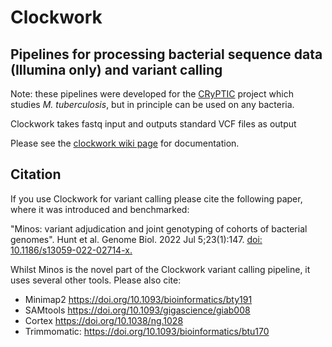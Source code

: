 # Clockwork 
## Pipelines for processing bacterial sequence data (Illumina only)  and variant calling

Note: these pipelines were developed for the [CRyPTIC](http://www.crypticproject.org/) project which studies _M. tuberculosis_, but in principle can be used on any bacteria.

Clockwork takes fastq input and outputs standard VCF files as output


Please see the [clockwork wiki page](https://github.com/iqbal-lab-org/clockwork/wiki) for documentation.

## Citation
If you use Clockwork for variant calling please cite the following paper, where it was introduced and benchmarked:  

"Minos: variant adjudication and joint genotyping of cohorts of bacterial genomes". Hunt et al. Genome Biol. 2022 Jul 5;23(1):147.
[doi: 10.1186/s13059-022-02714-x.](https://doi.org/10.1186/s13059-022-02714-x)

Whilst Minos is the novel part of the Clockwork variant calling pipeline, it uses several other tools. Please also cite:
* Minimap2 https://doi.org/10.1093/bioinformatics/bty191
* SAMtools https://doi.org/10.1093/gigascience/giab008
* Cortex https://doi.org/10.1038/ng.1028
* Trimmomatic: https://doi.org/10.1093/bioinformatics/btu170
